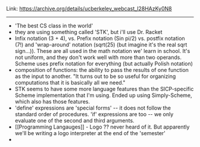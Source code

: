 Link: https://archive.org/details/ucberkeley_webcast_l28HAzKy0N8

---

 - 'The best CS class in the world' 
-	they are using something called 'STK', but i'll use Dr. Racket
-	Infix notation (3 + 4), vs. Prefix notation (Sin pi/2) vs. postfix notation (7!) and 'wrap-around' notation (sqrt(25) (but imagine it's the real sqrt sign...)). These are all used in the math notation we' learn in school. It's not uniform, and they don't work well with more than two operands. Scheme uses prefix notation for everything (but actually Polish notation)
-	composition of functions: the ability to pass the results of one function as the input to another. "It turns out to be so useful for organizing computations that it is basically all we need."
-	STK seems to have some more language features than the SICP-specific Scheme implementation that I'm using. Ended up using Simply-Scheme, which also has those features.
-	'define' expressions are 'special forms' -- it does not follow the standard order of procedures. 'if' expressions are too -- we only evaluate one of the second and third arguments.
-	[[Programming Langauges]] - Logo ?? never heard of it. But apparently we'll be writing a logo interpreter at the end of the 'semester'
-	